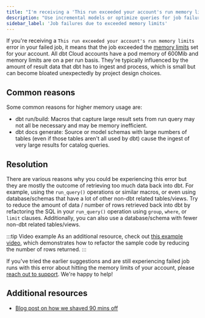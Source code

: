 ```yaml
---
title: "I'm receiving a 'This run exceeded your account's run memory limits' error in my failed job"
description: "Use incremental models or optimize queries for job failures due to exceeded memory limits."
sidebar_label: 'Job failures due to exceeded memory limits'
---
```


If you're receiving a `This run exceeded your account's run memory limits` error in your failed job, it means that the job exceeded the [memory limits](/docs/deploy/job-scheduler#job-memory) set for your account. All dbt Cloud accounts have a pod memory of 600Mib and memory limits are on a per run basis. They're typically influenced by the amount of result data that dbt has to ingest and process, which is small but can become bloated unexpectedly by project design choices.

## Common reasons

Some common reasons for higher memory usage are:

- dbt run/build:  Macros that capture large result sets from run query may not all be necessary and may be memory inefficient.
- dbt docs generate: Source or model schemas with large numbers of tables (even if those tables aren't all used by dbt) cause the ingest of very large results for catalog queries.

## Resolution

There are various reasons why you could be experiencing this error but they are mostly the outcome of retrieving too much data back into dbt. For example, using the `run_query()` operations or similar macros, or even using database/schemas that have a lot of other non-dbt related tables/views. Try to reduce the amount of data / number of rows retrieved back into dbt by refactoring the SQL in your `run_query()` operation using `group`, `where`, or `limit` clauses. Additionally, you can also use a database/schema with fewer non-dbt related tables/views.



:::tip Video example
As an additional resource, check out [this example video](https://www.youtube.com/watch?v=sTqzNaFXiZ8), which demonstrates how to refactor the sample code by reducing the number of rows returned. 
:::


If you've tried the earlier suggestions and are still experiencing failed job runs with this error about hitting the memory limits of your account, please [reach out to support](mailto:support@getdbt.com). We're happy to help!

## Additional resources
- [Blog post on how we shaved 90 mins off](https://docs.getdbt.com/blog/how-we-shaved-90-minutes-off-model)
